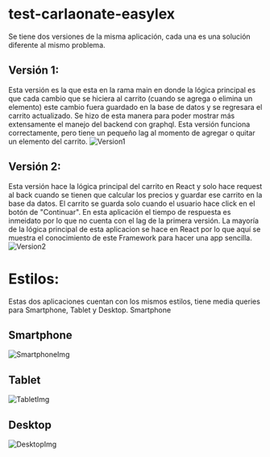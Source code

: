 # test-carlaonate-easylex

Se tiene dos versiones de la misma aplicación, cada una es una solución diferente al mismo problema.

## Versión 1:
Esta versión es la que esta en la rama main en donde la lógica principal es que cada cambio que se hiciera al carrito (cuando se agrega o elimina un elemento) este cambio fuera guardado en la base de datos y se regresara el carrito actualizado.
Se hizo de esta manera para poder mostrar más extensamente el manejo del backend con graphql.
Esta versión funciona correctamente, pero tiene un pequeño lag al momento de agregar o quitar un elemento del carrito.
![Version1](https://github.com/CarlaOnate/test-carlaonate-easylex/blob/main/Version1.gif)


## Versión 2: 
Esta versión hace la lógica principal del carrito en React y solo hace request al back cuando se tienen que calcular los precios y guardar ese carrito en la base da datos. El carrito se guarda solo cuando el usuario hace click en el botón de "Continuar".
En esta aplicación el tiempo de respuesta es inmeidato por lo que no cuenta con el lag de la primera versión. La mayoría de la lógica principal de esta aplicacion se hace en React por lo que aquí se muestra el conocimiento de este Framework para hacer una app sencilla. 
![Version2](https://github.com/CarlaOnate/test-carlaonate-easylex/blob/main/Version2.gif)

# Estilos:
Estas dos aplicaciones cuentan con los mismos estilos, tiene media queries para Smartphone, Tablet y Desktop.
Smartphone

## Smartphone
![SmartphoneImg](https://github.com/CarlaOnate/test-carlaonate-easylex/blob/main/mobileStyles.png)

## Tablet
![TabletImg](https://github.com/CarlaOnate/test-carlaonate-easylex/blob/main/tabletStyles.png)

## Desktop
![DesktopImg](https://github.com/CarlaOnate/test-carlaonate-easylex/blob/main/desktopStyles.png)
